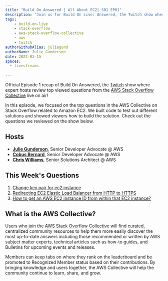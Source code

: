 ```yaml
---
title: "Build On Answered | All About EC2| S01 EP01"
description: "Join us for Build On Live: Answered, the Twitch show where expert hosts review top viewed questions from the AWS Stack Overflow Collective live on air!"
tags:
    - build-on-live
    - stack-overflow
    - aws-stack-overflow-collective
    - aws
    - twitch
authorGithubAlias: juliegund
authorName: Julie Gunderson
date: 2022-03-15
spaces:
  - livestreams
    
---
```


Official Episode 1 recap of Build On Answered, the [Twitch](https://twitch.tv/aws) show where expert hosts review top viewed questions from the [AWS Stack Overflow Collective](https://stackoverflow.com/collectives/aws) live on air!

In this episode, we focused on the top questions in the AWS Collective on Stack Overflow related to Amazon EC2. We built code to test out different solutions and showed viewers how to build the solution. Check out the questions we reviewed on the show below.

## Hosts

* [**Julie Gunderson**](https://twitter.com/Julie_Gund), Senior Developer Advocate @ AWS
* [**Cobus Bernard**](https://twitter.com/cobusbernard), Senior Developer Advocate @ AWS
* [**Chris Williams**](https://www.linkedin.com/in/the-devops-guy/), Senior Solutions Architect @ AWS

## This Week's Questions

1. [Change key pair for ec2 instance](https://stackoverflow.com/questions/7881469/change-key-pair-for-ec2-instance)
2. [Redirecting EC2 Elastic Load Balancer from HTTP to HTTPS](https://stackoverflow.com/questions/24603620/redirecting-ec2-elastic-load-balancer-from-http-to-https)
3. [How to get an AWS EC2 instance ID from within that EC2 instance?](https://stackoverflow.com/questions/625644/how-to-get-an-aws-ec2-instance-id-from-within-that-ec2-instance)

## What is the AWS Collective?

Users who join the [AWS Stack Overflow Collective](https://stackoverflow.com/collectives/aws) will find curated, centralized community resources to help them more easily discover the most up-to-date answers including those recommended or written by AWS subject matter experts, technical articles such as how-to guides, and Bulletins for upcoming events and releases. 

Members can keep tabs on where they rank on the leaderboard and be promoted to Recognized Member status based on their contributions. By bringing knowledge and users together, the AWS Collective will help the community continue to learn, share, and grow.

